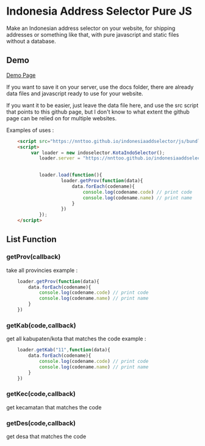 # Indonesia Address Selector Pure JS #

Make an Indonesian address selector on your website, for shipping addresses or something like that, with pure javascript and static files without a database.

## Demo
[Demo Page](https://nnttoo.github.io/indonesiaaddselector/)


If you want to save it on your server, use the docs folder, there are already data files and javascript ready to use for your website.

If you want it to be easier, just leave the data file here, and use the src script that points to this github page, but I don't know to what extent the github page can be relied on for multiple websites.


Examples of uses :
```html
    <script src="https://nnttoo.github.io/indonesiaaddselector/js/bundleview.js"></script>
    <script>
         var loader = new indoselector.KotaIndoSelector();
            loader.server = "https://nnttoo.github.io/indonesiaaddselector/loader.html"
 

            loader.load(function(){    
                    loader.getProv(function(data){
                        data.forEach(codename){
                            console.log(codename.code) // print code
                            console.log(codename.name) // print name
                        }
                    })
            });
    </script>
```

## List Function

### getProv(callback)
take all provincies
example : 
```js
    loader.getProv(function(data){
        data.forEach(codename){
            console.log(codename.code) // print code
            console.log(codename.name) // print name
        }
    })
```

### getKab(code,callback) 
get all kabupaten/kota that matches the code
example : 
```js
    loader.getKab("11",function(data){
        data.forEach(codename){
            console.log(codename.code) // print code
            console.log(codename.name) // print name
        }
    })
```

### getKec(code,callback) 
get kecamatan that matches the code

### getDes(code,callback)
get desa that matches the code

 